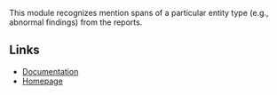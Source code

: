 This module recognizes mention spans of a particular entity type (e.g., abnormal findings) from the reports. 

## Links

* [Documentation](https://medtext.readthedocs.io/en/latest/index.html)
* [Homepage](https://github.com/bionlplab/medtext)


